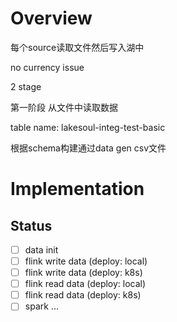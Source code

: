 # Overview

每个source读取文件然后写入湖中

no currency issue

2 stage

第一阶段
从文件中读取数据

table name: lakesoul-integ-test-basic

根据schema构建通过data gen csv文件


# Implementation



## Status
- [ ] data init
- [ ] flink write data (deploy: local)
- [ ] flink write data (deploy: k8s)
- [ ] flink read data (deploy: local)
- [ ] flink read data (deploy: k8s)
- [ ] spark ... 